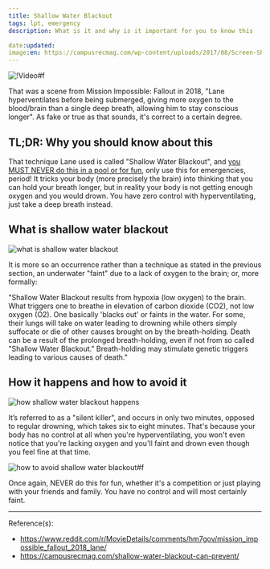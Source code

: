 ```yaml
---
title: Shallow Water Blackout
tags: lpt, emergency
description: What is it and why is it important for you to know this

date:updated:
image:en: https://campusrecmag.com/wp-content/uploads/2017/08/Screen-Shot-2017-08-09-at-1.31.22-PM-620x400.png
---
```


![!Video#f](https://v.redd.it/0rp9ccwgl8951/DASH_240 "[[Reddit](https://www.reddit.com/r/MovieDetails/comments/hm7gov/mission_impossible_fallout_2018_lane/)] Mission Impossible: Fallout (2018)")

That was a scene from Mission Impossible: Fallout in 2018, "Lane hyperventilates before being submerged, giving more oxygen to the blood/brain than a single deep breath, allowing him to stay conscious longer". As fake or true as that sounds, it's correct to a certain degree.

## TL;DR: Why you should know about this

That technique Lane used is called "Shallow Water Blackout", and [you MUST NEVER do this in a pool or for fun](https://www.reddit.com/r/MovieDetails/comments/hm7gov/mission_impossible_fallout_2018_lane/fx3wmq2?utm_source=share&utm_medium=web2x&context=3), only use this for emergencies, period! It tricks your body (more precisely the brain) into thinking that you can hold your breath longer, but in reality your body is not getting enough oxygen and you would drown. You have zero control with hyperventilating, just take a deep breath instead.

## What is shallow water blackout

![what is shallow water blackout](https://campusrecmag.com/wp-content/uploads/2017/08/Screen-Shot-2017-08-09-at-1.31.22-PM-620x400.png "Source: [Campus Rec](https://campusrecmag.com/shallow-water-blackout-can-prevent/)")

It is more so an occurrence rather than a technique as stated in the previous section, an underwater "faint" due to a lack of oxygen to the brain; or, more formally:

"Shallow Water Blackout results from hypoxia (low oxygen) to the brain. What triggers one to breathe in elevation of carbon dioxide (CO2), not low oxygen (O2). One basically 'blacks out' or faints in the water. For some, their lungs will take on water leading to drowning while others simply suffocate or die of other causes brought on by the breath-holding. Death can be a result of the prolonged breath-holding, even if not from so called "Shallow Water Blackout." Breath-holding may stimulate genetic triggers leading to various causes of death."

## How it happens and how to avoid it

![how shallow water blackout happens](http://campusrecmag.com/wp-content/uploads/2017/08/Screen-Shot-2017-08-09-at-1.42.40-PM.png "Source: [Campus Rec](https://campusrecmag.com/shallow-water-blackout-can-prevent/)")

It’s referred to as a "silent killer", and occurs in only two minutes, opposed to regular drowning, which takes six to eight minutes. That's because your body has no control at all when you're hyperventilating, you won't even notice that you're lacking oxygen and you'll faint and drown even though you feel fine at that time.

![how to avoid shallow water blackout#f](http://campusrecmag.com/wp-content/uploads/2017/08/Screen-Shot-2017-08-09-at-1.42.46-PM.png "Source: [Campus Rec](https://campusrecmag.com/shallow-water-blackout-can-prevent/) from shallowblackoutprevention.org")

Once again, NEVER do this for fun, whether it's a competition or just playing with your friends and family. You have no control and will most certainly faint.

***
Reference(s):

- <https://www.reddit.com/r/MovieDetails/comments/hm7gov/mission_impossible_fallout_2018_lane/>
- <https://campusrecmag.com/shallow-water-blackout-can-prevent/>
